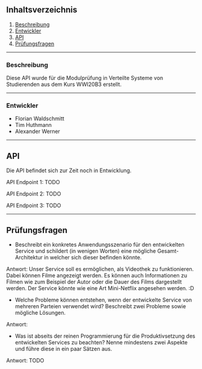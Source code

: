 ## Inhaltsverzeichnis
1. [Beschreibung](#beschreibung)
2. [Entwickler](#entwickler)
3. [API](#api)
4. [Prüfungsfragen](#prüfungsfragen)
***

### Beschreibung

Diese API wurde für die Modulprüfung in Verteilte Systeme von Studierenden aus dem Kurs WWI20B3 erstellt.
***
### Entwickler

* Florian Waldschmitt
* Tim Huthmann
* Alexander Werner
***

## API

Die API befindet sich zur Zeit noch in Entwicklung.


API Endpoint 1:
TODO

API Endpoint 2:
TODO

API Endpoint 3:
TODO

***
## Prüfungsfragen

* Beschreibt ein konkretes Anwendungsszenario für den entwickelten
Service und schildert (in wenigen Worten) eine mögliche
Gesamt-Architektur in welcher sich dieser befinden könnte.

Antwort: Unser Service soll es ermöglichen, als Videothek zu funktionieren. Dabei können Filme angezeigt werden. Es können auch Informationen zu Filmen wie zum Beispiel der Autor oder die Dauer des Films dargestellt werden. Der Service könnte wie eine Art Mini-Netflix angesehen werden. :D

* Welche Probleme können entstehen, wenn der entwickelte Service von
mehreren Parteien verwendet wird? Beschreibt zwei Probleme sowie
mögliche Lösungen.

Antwort: 

* Was ist abseits der reinen Programmierung für die Produktivsetzung des
entwickelten Services zu beachten? Nenne mindestens zwei Aspekte und
führe diese in ein paar Sätzen aus.

Antwort: TODO



